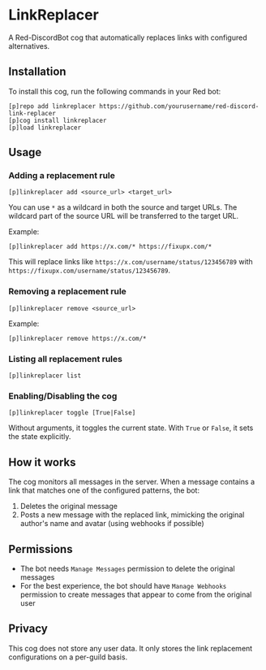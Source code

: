 # LinkReplacer

A Red-DiscordBot cog that automatically replaces links with configured alternatives.

## Installation

To install this cog, run the following commands in your Red bot:

```
[p]repo add linkreplacer https://github.com/yourusername/red-discord-link-replacer
[p]cog install linkreplacer
[p]load linkreplacer
```

## Usage

### Adding a replacement rule

```
[p]linkreplacer add <source_url> <target_url>
```

You can use `*` as a wildcard in both the source and target URLs. The wildcard part of the source URL will be transferred to the target URL.

Example:
```
[p]linkreplacer add https://x.com/* https://fixupx.com/*
```

This will replace links like `https://x.com/username/status/123456789` with `https://fixupx.com/username/status/123456789`.

### Removing a replacement rule

```
[p]linkreplacer remove <source_url>
```

Example:
```
[p]linkreplacer remove https://x.com/*
```

### Listing all replacement rules

```
[p]linkreplacer list
```

### Enabling/Disabling the cog

```
[p]linkreplacer toggle [True|False]
```

Without arguments, it toggles the current state. With `True` or `False`, it sets the state explicitly.

## How it works

The cog monitors all messages in the server. When a message contains a link that matches one of the configured patterns, the bot:

1. Deletes the original message
2. Posts a new message with the replaced link, mimicking the original author's name and avatar (using webhooks if possible)

## Permissions

- The bot needs `Manage Messages` permission to delete the original messages
- For the best experience, the bot should have `Manage Webhooks` permission to create messages that appear to come from the original user

## Privacy

This cog does not store any user data. It only stores the link replacement configurations on a per-guild basis. 